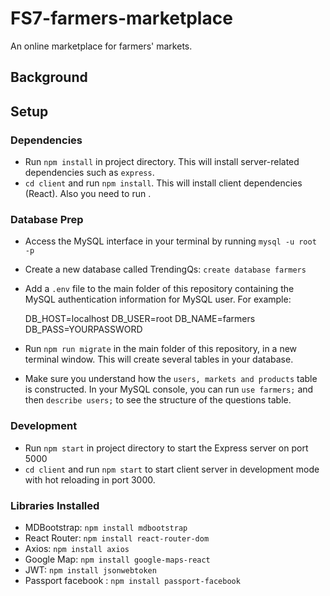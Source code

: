 # FS7-farmers-marketplace

An online marketplace for farmers' markets.

## Background

## Setup

### Dependencies

- Run `npm install` in project directory. This will install server-related dependencies such as `express`.
- `cd client` and run `npm install`. This will install client dependencies (React). Also you need to run .

### Database Prep

- Access the MySQL interface in your terminal by running `mysql -u root -p`
- Create a new database called TrendingQs: `create database farmers`
- Add a `.env` file to the main folder of this repository containing the MySQL authentication information for MySQL user. For example:

  DB_HOST=localhost
  DB_USER=root
  DB_NAME=farmers
  DB_PASS=YOURPASSWORD

- Run `npm run migrate` in the main folder of this repository, in a new terminal window. This will create several tables in your database.

- Make sure you understand how the `users, markets and products` table is constructed. In your MySQL console, you can run `use farmers;` and then `describe users;` to see the structure of the questions table.

### Development

- Run `npm start` in project directory to start the Express server on port 5000
- `cd client` and run `npm start` to start client server in development mode with hot reloading in port 3000.

### Libraries Installed

- MDBootstrap: `npm install mdbootstrap`
- React Router: `npm install react-router-dom`
- Axios: `npm install axios`
- Google Map: `npm install google-maps-react`
- JWT: `npm install jsonwebtoken`
- Passport facebook : `npm install passport-facebook`
